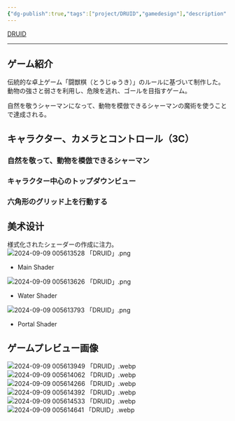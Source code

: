 ```yaml
---
{"dg-publish":true,"tags":["project/DRUID","gamedesign"],"description":"伝統的な卓上ゲーム「闘獣棋（とうじゅうき）」のルールに基づいて制作したゲーム。","dg-note-icon":"2","platform":"UnrealEngine5,Blender","cover":"![](https://github.com/Kairitsuhou/ImageHost/blob/main/Publish%20%E3%80%8ADRUID%E3%80%8B.png?raw=true)","creation date":"2024-08-29","completion date":"","links":["[[2024-04-12~2024-04- BOOOM DRUID（有独立库）]]"],"permalink":"/900.Publish/「DRUID」/","dgPassFrontmatter":true,"noteIcon":"2"}
---
```


[DRUID](https://www.gcores.com/games/126629)

---
## ゲーム紹介
伝統的な卓上ゲーム「闘獣棋（とうじゅうき）」のルールに基づいて制作した。動物の強さと弱さを利用し、危険を逃れ、ゴールを目指すゲーム。

自然を敬うシャーマンになって、動物を模倣できるシャーマンの魔術を使うことで達成される。

## キャラクター、カメラとコントロール（3C）
### 自然を敬って、動物を模倣できるシャーマン

### キャラクター中心のトップダウンビュー

### 六角形のグリッド上を行動する

## 美术设计
様式化されたシェーダーの作成に注力。
![2024-09-09 005613528 「DRUID」.png](/img/user/700.Attachments/2024-09-09%20005613528%20%E3%80%8CDRUID%E3%80%8D.png)
- Main Shader

![2024-09-09 005613626 「DRUID」.png](/img/user/700.Attachments/2024-09-09%20005613626%20%E3%80%8CDRUID%E3%80%8D.png)
- Water Shader

![2024-09-09 005613793 「DRUID」.png](/img/user/700.Attachments/2024-09-09%20005613793%20%E3%80%8CDRUID%E3%80%8D.png)
- Portal Shader

## ゲームプレビュー画像
![2024-09-09 005613949 「DRUID」.webp](/img/user/700.Attachments/2024-09-09%20005613949%20%E3%80%8CDRUID%E3%80%8D.webp)
![2024-09-09 005614062 「DRUID」.webp](/img/user/700.Attachments/2024-09-09%20005614062%20%E3%80%8CDRUID%E3%80%8D.webp)
![2024-09-09 005614266 「DRUID」.webp](/img/user/700.Attachments/2024-09-09%20005614266%20%E3%80%8CDRUID%E3%80%8D.webp)
![2024-09-09 005614392 「DRUID」.webp](/img/user/700.Attachments/2024-09-09%20005614392%20%E3%80%8CDRUID%E3%80%8D.webp)
![2024-09-09 005614533 「DRUID」.webp](/img/user/700.Attachments/2024-09-09%20005614533%20%E3%80%8CDRUID%E3%80%8D.webp)
![2024-09-09 005614641 「DRUID」.webp](/img/user/700.Attachments/2024-09-09%20005614641%20%E3%80%8CDRUID%E3%80%8D.webp)